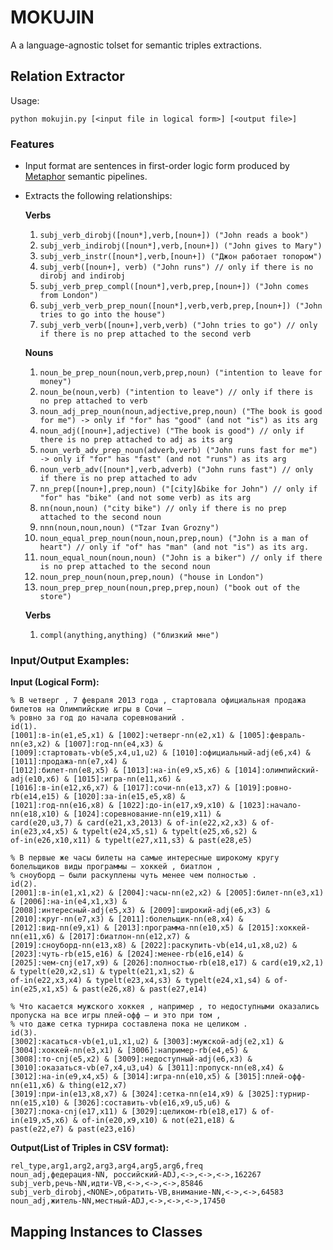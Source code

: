 # MOKUJIN

A a language-agnostic tolset for semantic triples extractions.

## Relation Extractor

Usage:

```
python mokujin.py [<input file in logical form>] [<output file>]
```

### Features

* Input format are sentences in first-order logic form produced by [Metaphor](https://github.com/metaphor-adp/Metaphor-ADP) semantic pipelines.
* Extracts the following relationships:

  **Verbs**

  1. `subj_verb_dirobj([noun*],verb,[noun+]) ("John reads a book")`
  2. `subj_verb_indirobj([noun*],verb,[noun+]) ("John gives to Mary")`
  3. `subj_verb_instr([noun*],verb,[noun+]) ("Джон работает топором")`
  4. `subj_verb([noun+], verb) ("John runs") // only if there is no dirobj and indirobj`
  5. `subj_verb_prep_compl([noun*],verb,prep,[noun+]) ("John comes from London")`
  6. `subj_verb_verb_prep_noun([noun*],verb,verb,prep,[noun+]) ("John tries to go into the house")`
  7. `subj_verb_verb([noun+],verb,verb) ("John tries to go") // only if there is no prep attached to the second verb`

  **Nouns**

  1. `noun_be_prep_noun(noun,verb,prep,noun) ("intention to leave for money")`
  2. `noun_be(noun,verb) ("intention to leave") // only if there is no prep attached to verb`
  3. `noun_adj_prep_noun(noun,adjective,prep,noun) ("The book is good for me") -> only if "for" has "good" (and not "is") as its arg`
  5. `noun_adj([noun+],adjective) ("The book is good") // only if there is no prep attached to adj as its arg`
  6. `noun_verb_adv_prep_noun(adverb,verb) ("John runs fast for me") -> only if "for" has "fast" (and not "runs") as its arg`
  7. `noun_verb_adv([noun*],verb,adverb) ("John runs fast") // only if there is no prep attached to adv`
  8. `nn_prep([noun+],prep,noun) ("[city]&bike for John") // only if "for" has "bike" (and not some verb) as its arg`
  9. `nn(noun,noun) ("city bike") // only if there is no prep attached to the second noun`
  10. `nnn(noun,noun,noun) ("Tzar Ivan Grozny")`
  11. `noun_equal_prep_noun(noun,noun,prep,noun) ("John is a man of heart") // only if "of" has "man" (and not "is") as its arg.`
  12. `noun_equal_noun(noun,noun) ("John is a biker") // only if there is no prep attached to the second noun`
  13. `noun_prep_noun(noun,prep,noun) ("house in London")`
  14. `noun_prep_prep_noun(noun,prep,prep,noun) ("book out of the store")`
  
  **Verbs**

  1. `compl(anything,anything) ("близкий мне")`

### Input/Output Examples:

**Input (Logical Form):**

```
% В четверг , 7 февраля 2013 года , стартовала официальная продажа билетов на Олимпийские игры в Сочи —
% ровно за год до начала соревнований .
id(1).
[1001]:в-in(e1,e5,x1) & [1002]:четверг-nn(e2,x1) & [1005]:февраль-nn(e3,x2) & [1007]:год-nn(e4,x3) & 
[1009]:стартовать-vb(e5,x4,u1,u2) & [1010]:официальный-adj(e6,x4) & [1011]:продажа-nn(e7,x4) &
[1012]:билет-nn(e8,x5) & [1013]:на-in(e9,x5,x6) & [1014]:олимпийский-adj(e10,x6) & [1015]:игра-nn(e11,x6) &
[1016]:в-in(e12,x6,x7) & [1017]:сочи-nn(e13,x7) & [1019]:ровно-rb(e14,e15) & [1020]:за-in(e15,e5,x8) &
[1021]:год-nn(e16,x8) & [1022]:до-in(e17,x9,x10) & [1023]:начало-nn(e18,x10) & [1024]:соревнование-nn(e19,x11) &
card(e20,u3,7) & card(e21,x3,2013) & of-in(e22,x2,x3) & of-in(e23,x4,x5) & typelt(e24,x5,s1) & typelt(e25,x6,s2) &
of-in(e26,x10,x11) & typelt(e27,x11,s3) & past(e28,e5)

% В первые же часы билеты на самые интересные широкому кругу болельщиков виды программы — хоккей , биатлон ,
% сноуборд — были раскуплены чуть менее чем полностью .
id(2).
[2001]:в-in(e1,x1,x2) & [2004]:часы-nn(e2,x2) & [2005]:билет-nn(e3,x1) & [2006]:на-in(e4,x1,x3) &
[2008]:интересный-adj(e5,x3) & [2009]:широкий-adj(e6,x3) & [2010]:круг-nn(e7,x3) & [2011]:болельщик-nn(e8,x4) &
[2012]:вид-nn(e9,x1) & [2013]:программа-nn(e10,x5) & [2015]:хоккей-nn(e11,x6) & [2017]:биатлон-nn(e12,x7) &
[2019]:сноуборд-nn(e13,x8) & [2022]:раскупить-vb(e14,u1,x8,u2) & [2023]:чуть-rb(e15,e16) & [2024]:менее-rb(e16,e14) &
[2025]:чем-cnj(e17,x9) & [2026]:полностью-rb(e18,e17) & card(e19,x2,1) & typelt(e20,x2,s1) & typelt(e21,x1,s2) &
of-in(e22,x3,x4) & typelt(e23,x4,s3) & typelt(e24,x1,s4) & of-in(e25,x1,x5) & past(e26,x8) & past(e27,e14)

% Что касается мужского хоккея , например , то недоступными оказались пропуска на все игры плей-офф — и это при том ,
% что даже сетка турнира составлена пока не целиком .
id(3).
[3002]:касаться-vb(e1,u1,x1,u2) & [3003]:мужской-adj(e2,x1) & [3004]:хоккей-nn(e3,x1) & [3006]:например-rb(e4,e5) &
[3008]:то-cnj(e5,x2) & [3009]:недоступный-adj(e6,x3) & [3010]:оказаться-vb(e7,x4,u3,u4) & [3011]:пропуск-nn(e8,x4) &
[3012]:на-in(e9,x4,x5) & [3014]:игра-nn(e10,x5) & [3015]:плей-офф-nn(e11,x6) & thing(e12,x7) 
[3019]:при-in(e13,x8,x7) & [3024]:сетка-nn(e14,x9) & [3025]:турнир-nn(e15,x10) & [3026]:составить-vb(e16,x9,u5,u6) &
[3027]:пока-cnj(e17,x11) & [3029]:целиком-rb(e18,e17) & of-in(e19,x5,x6) & of-in(e20,x9,x10) & not(e21,e18) &
past(e22,e7) & past(e23,e16)
```

**Output(List of Triples in CSV format):**

```
rel_type,arg1,arg2,arg3,arg4,arg5,arg6,freq
noun_adj,федерация-NN, российский-ADJ,<->,<->,<->,162267
subj_verb,речь-NN,идти-VB,<->,<->,<->,85846
subj_verb_dirobj,<NONE>,обратить-VB,внимание-NN,<->,<->,64583
noun_adj,житель-NN,местный-ADJ,<->,<->,<->,17450
```

## Mapping Instances to Classes
